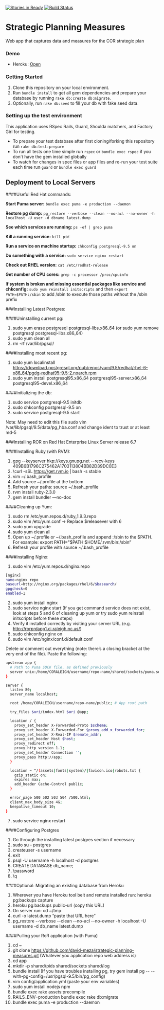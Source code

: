 [![Stories in Ready](https://badge.waffle.io/david-meza/strategic-planning-measures.png?label=ready&title=Ready)](https://waffle.io/david-meza/strategic-planning-measures)
[![Build Status](https://travis-ci.org/david-meza/strategic-planning-measures.svg?branch=master)](https://travis-ci.org/david-meza/strategic-planning-measures)


# Strategic Planning Measures

Web app that captures data and measures for the COR strategic plan

### Demo

* Heroku: [Open](https://strategic-planning.herokuapp.com/)

### Getting Started

1. Clone this repository on your local environment. 
2. Run `bundle install` to get all gem dependencies and prepare your database by running `rake db:create db:migrate`.
3. Optionally, run `rake db:seed` to fill your db with fake seed data.

### Setting up the test environment

This application uses RSpec Rails, Guard, Shoulda matchers, and Factory Girl for testing.

* To prepare your test database after first cloning/forking this repository run `rake db:test:prepare`
* To run all tests one time simple run `rspec` or `bundle exec rspec` if you don't have the gem installed globally
* To watch for changes in spec files or app files and re-run your test suite each time run `guard` or `bundle exec guard`


## Deployment to Local Servers

####Useful Red Hat commands:

**Start Puma server:** `bundle exec puma -e production --daemon`

**Restore pg dump:** `pg_restore --verbose --clean --no-acl --no-owner -h localhost -U user -d dbname latest.dump`

**See which services are running:** `ps -ef | grep puma`

**Kill a running service:** `kill pid`

**Run a service on machine startup:** `chkconfig postgresql-9.5 on`

**Do something with a service:** `sudo service nginx restart`

**Check out RHEL version:** `cat /etc/redhat-release`

**Get number of CPU cores:** `grep -c processor /proc/cpuinfo`

**If system is broken and missing essential packages like service and chkconfig:** `sudo yum reinstall initscripts` and then `export PATH=$PATH:/sbin` to add /sbin to execute those paths without the /sbin prefix

###Installing Latest Postgres:

####Uninstalling current pg:
1. sudo yum erase postgresql postgresql-libs.x86_64 (or sudo yum remove postgresql postgresql-libs.x86_64)
2. sudo yum clean all
3. rm -rf /var/lib/pgsql/

####Installing most recent pg:
1. sudo yum localinstall https://download.postgresql.org/pub/repos/yum/9.5/redhat/rhel-6-x86_64/pgdg-redhat95-9.5-2.noarch.rpm
2. sudo yum install postgresql95.x86_64 postgresql95-server.x86_64 postgresql95-devel.x86_64

####Initializing the db:
1. sudo service postgresql-9.5 initdb
2. sudo chkconfig postgresql-9.5 on
3. sudo service postgresql-9.5 start

Note: May need to edit this file sudo vim /var/lib/pgsql/9.5/data/pg_hba.conf and change ident to trust or at least md-5

###Installing ROR on Red Hat Enterprise Linux Server release 6.7

####Installing Ruby (with RVM):

1. gpg --keyserver hkp://keys.gnupg.net --recv-keys 409B6B1796C275462A1703113804BB82D39DC0E3
2. \curl -sSL https://get.rvm.io | bash -s stable
3. vim ~/.bash_profile 
4. Add source ~/.profile at the bottom
5. Refresh your paths: source ~/.bash_profile
6. rvm install ruby-2.3.0
7. gem install bundler —no-doc

####Cleaning up Yum:

1. sudo rm /etc/yum.repos.d/ruby_1.9.3.repo
2. sudo vim /etc/yum.conf -> Replace $releasever with 6
3. sudo yum upgrade
4. sudo yum clean all
5. Open up ~/.profile or ~/.bash_profile and append :/sbin to the $PATH. For example: export PATH="$PATH:$HOME/.rvm/bin:/sbin”
6. Refresh your profile with source ~/.bash_profile

####Installing Nginx:

1. sudo vim /etc/yum.repos.d/nginx.repo

```bash
[nginx]
name=nginx repo
baseurl=http://nginx.org/packages/rhel/6/$basearch/
gpgcheck=0
enabled=1
```

2. sudo yum install nginx
3. sudo service nginx start (If you get command service does not exist, look at steps 5 and 6 of cleaning up yum or try sudo yum reinstall initscripts before these steps)
4. Verify it installed correctly by visiting your server URL (e.g. http://rorprdapp1.ci.raleigh.nc.us/)
5. sudo chkconfig nginx on
6. sudo vim /etc/nginx/conf.d/default.conf

Delete or comment out everything (note: there’s a closing bracket at the very end of the file). Paste the following:

```bash
upstream app {
  # Path to Puma SOCK file, as defined previously
  server unix:/home/CORALEIGH/username/repo-name/shared/sockets/puma.sock fail_timeout=0; # Path where web server (puma in this case) will be listening
}

server {
  listen 80;
  server_name localhost;

  root /home/CORALEIGH/username/repo-name/public; # App root path

  try_files $uri/index.html $uri @app;

  location / {
    proxy_set_header X-Forwarded-Proto $scheme;
    proxy_set_header X-Forwarded-For $proxy_add_x_forwarded_for;
    proxy_set_header X-Real-IP $remote_addr;
    proxy_set_header Host $host;
    proxy_redirect off;
    proxy_http_version 1.1;
    proxy_set_header Connection '';
    proxy_pass http://app;
  }

  location ~ ^/(assets|fonts|system)/|favicon.ico|robots.txt {
    gzip_static on;
    expires max;
    add_header Cache-Control public;
  }

  error_page 500 502 503 504 /500.html;
  client_max_body_size 4G;
  keepalive_timeout 10;
}
```

7. sudo service nginx restart

####Configuring Postgres

1. Go through the installing latest postgres section if necessary
2. sudo su - postgres
3. createuser -s username
4. exit
5. psql -U username -h localhost -d postgres
6. CREATE DATABASE db_name;
7. \password
8. \q

####Optional: Migrating an existing database from Heroku

1. Wherever you have Heroku tool belt and remote installed run: heroku pg:backups capture
2. heroku pg:backups public-url (copy this URL)
3. On server run: cd ~/tmp
4. curl -o latest.dump “paste that URL here”
5. pg_restore --verbose --clean --no-acl --no-owner -h localhost -U username -d db_name latest.dump

####Pulling your RoR application (with Puma)

1. cd ~
2. git clone https://github.com/david-meza/strategic-planning-measures.git (Whatever you application repo web address is)
3. cd app
4. mkdir -p shared/pids shared/sockets shared/log
5. bundle install (If you have troubles installing pg, try gem install pg -- --with-pg-config=/usr/pgsql-9.5/bin/pg_config)
6. vim config/application.yml (paste your env variables)
7. sudo yum install nodejs npm
8. bundle exec rake assets:precompile
9. RAILS_ENV=production bundle exec rake db:migrate
10. bundle exec puma -e production --daemon

